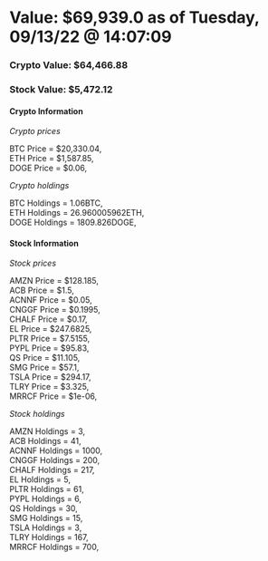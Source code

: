 # Value: $69,939.0 as of Tuesday, 09/13/22 @ 14:07:09 

### Crypto Value: $64,466.88

### Stock Value: $5,472.12

#### Crypto Information 
*Crypto prices* 

BTC Price = $20,330.04,  
ETH Price = $1,587.85,  
DOGE Price = $0.06,  


*Crypto holdings* 

BTC Holdings = 1.06BTC,  
ETH Holdings = 26.960005962ETH,  
DOGE Holdings = 1809.826DOGE,  


#### Stock Information 

*Stock prices* 

AMZN Price = $128.185,  
ACB Price = $1.5,  
ACNNF Price = $0.05,  
CNGGF Price = $0.1995,  
CHALF Price = $0.17,  
EL Price = $247.6825,  
PLTR Price = $7.5155,  
PYPL Price = $95.83,  
QS Price = $11.105,  
SMG Price = $57.1,  
TSLA Price = $294.17,  
TLRY Price = $3.325,  
MRRCF Price = $1e-06,  


*Stock holdings* 

AMZN Holdings = 3,  
ACB Holdings = 41,  
ACNNF Holdings = 1000,  
CNGGF Holdings = 200,  
CHALF Holdings = 217,  
EL Holdings = 5,  
PLTR Holdings = 61,  
PYPL Holdings = 6,  
QS Holdings = 30,  
SMG Holdings = 15,  
TSLA Holdings = 3,  
TLRY Holdings = 167,  
MRRCF Holdings = 700,  


